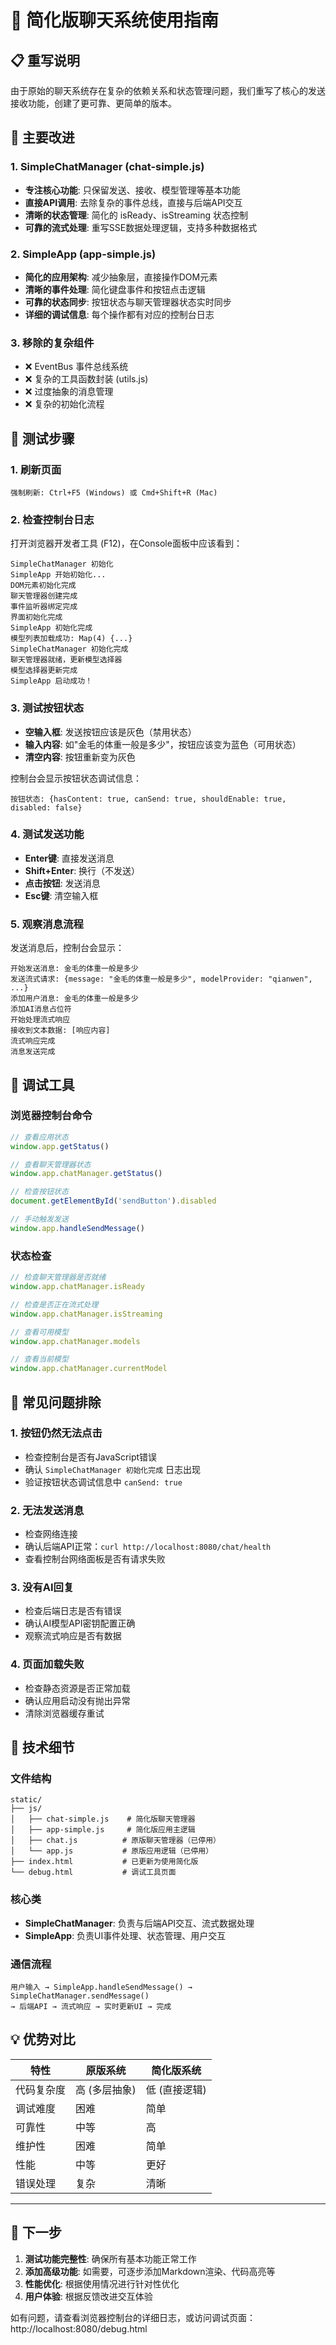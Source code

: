 # 🚀 简化版聊天系统使用指南

## 📋 重写说明

由于原始的聊天系统存在复杂的依赖关系和状态管理问题，我们重写了核心的发送接收功能，创建了更可靠、更简单的版本。

## 🔄 主要改进

### 1. SimpleChatManager (chat-simple.js)
- **专注核心功能**: 只保留发送、接收、模型管理等基本功能
- **直接API调用**: 去除复杂的事件总线，直接与后端API交互
- **清晰的状态管理**: 简化的 isReady、isStreaming 状态控制
- **可靠的流式处理**: 重写SSE数据处理逻辑，支持多种数据格式

### 2. SimpleApp (app-simple.js)
- **简化的应用架构**: 减少抽象层，直接操作DOM元素
- **清晰的事件处理**: 简化键盘事件和按钮点击逻辑
- **可靠的状态同步**: 按钮状态与聊天管理器状态实时同步
- **详细的调试信息**: 每个操作都有对应的控制台日志

### 3. 移除的复杂组件
- ❌ EventBus 事件总线系统
- ❌ 复杂的工具函数封装 (utils.js)
- ❌ 过度抽象的消息管理
- ❌ 复杂的初始化流程

## 🧪 测试步骤

### 1. 刷新页面
```
强制刷新: Ctrl+F5 (Windows) 或 Cmd+Shift+R (Mac)
```

### 2. 检查控制台日志
打开浏览器开发者工具 (F12)，在Console面板中应该看到：
```
SimpleChatManager 初始化
SimpleApp 开始初始化...
DOM元素初始化完成
聊天管理器创建完成
事件监听器绑定完成
界面初始化完成
SimpleApp 初始化完成
模型列表加载成功: Map(4) {...}
SimpleChatManager 初始化完成
聊天管理器就绪，更新模型选择器
模型选择器更新完成
SimpleApp 启动成功！
```

### 3. 测试按钮状态
- **空输入框**: 发送按钮应该是灰色（禁用状态）
- **输入内容**: 如"金毛的体重一般是多少"，按钮应该变为蓝色（可用状态）
- **清空内容**: 按钮重新变为灰色

控制台会显示按钮状态调试信息：
```
按钮状态: {hasContent: true, canSend: true, shouldEnable: true, disabled: false}
```

### 4. 测试发送功能
- **Enter键**: 直接发送消息
- **Shift+Enter**: 换行（不发送）
- **点击按钮**: 发送消息
- **Esc键**: 清空输入框

### 5. 观察消息流程
发送消息后，控制台会显示：
```
开始发送消息: 金毛的体重一般是多少
发送流式请求: {message: "金毛的体重一般是多少", modelProvider: "qianwen", ...}
添加用户消息: 金毛的体重一般是多少
添加AI消息占位符
开始处理流式响应
接收到文本数据: [响应内容]
流式响应完成
消息发送完成
```

## 🔧 调试工具

### 浏览器控制台命令
```javascript
// 查看应用状态
window.app.getStatus()

// 查看聊天管理器状态
window.app.chatManager.getStatus()

// 检查按钮状态
document.getElementById('sendButton').disabled

// 手动触发发送
window.app.handleSendMessage()
```

### 状态检查
```javascript
// 检查聊天管理器是否就绪
window.app.chatManager.isReady

// 检查是否正在流式处理
window.app.chatManager.isStreaming

// 查看可用模型
window.app.chatManager.models

// 查看当前模型
window.app.chatManager.currentModel
```

## 🚨 常见问题排除

### 1. 按钮仍然无法点击
- 检查控制台是否有JavaScript错误
- 确认 `SimpleChatManager 初始化完成` 日志出现
- 验证按钮状态调试信息中 `canSend: true`

### 2. 无法发送消息
- 检查网络连接
- 确认后端API正常：`curl http://localhost:8080/chat/health`
- 查看控制台网络面板是否有请求失败

### 3. 没有AI回复
- 检查后端日志是否有错误
- 确认AI模型API密钥配置正确
- 观察流式响应是否有数据

### 4. 页面加载失败
- 检查静态资源是否正常加载
- 确认应用启动没有抛出异常
- 清除浏览器缓存重试

## 📝 技术细节

### 文件结构
```
static/
├── js/
│   ├── chat-simple.js    # 简化版聊天管理器
│   ├── app-simple.js     # 简化版应用主逻辑
│   ├── chat.js          # 原版聊天管理器（已停用）
│   └── app.js           # 原版应用逻辑（已停用）
├── index.html           # 已更新为使用简化版
└── debug.html           # 调试工具页面
```

### 核心类
- **SimpleChatManager**: 负责与后端API交互、流式数据处理
- **SimpleApp**: 负责UI事件处理、状态管理、用户交互

### 通信流程
```
用户输入 → SimpleApp.handleSendMessage() → SimpleChatManager.sendMessage() 
→ 后端API → 流式响应 → 实时更新UI → 完成
```

## 💡 优势对比

| 特性 | 原版系统 | 简化版系统 |
|------|----------|------------|
| 代码复杂度 | 高 (多层抽象) | 低 (直接逻辑) |
| 调试难度 | 困难 | 简单 |
| 可靠性 | 中等 | 高 |
| 维护性 | 困难 | 简单 |
| 性能 | 中等 | 更好 |
| 错误处理 | 复杂 | 清晰 |

---

## 🎯 下一步

1. **测试功能完整性**: 确保所有基本功能正常工作
2. **添加高级功能**: 如需要，可逐步添加Markdown渲染、代码高亮等
3. **性能优化**: 根据使用情况进行针对性优化
4. **用户体验**: 根据反馈改进交互体验

如有问题，请查看浏览器控制台的详细日志，或访问调试页面：http://localhost:8080/debug.html 